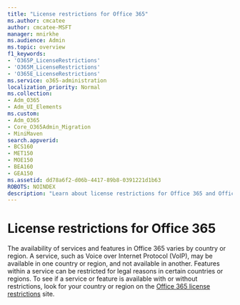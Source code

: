 ```yaml
---
title: "License restrictions for Office 365"
ms.author: cmcatee
author: cmcatee-MSFT
manager: mnirkhe
ms.audience: Admin
ms.topic: overview
f1_keywords:
- 'O365P_LicenseRestrictions'
- 'O365M_LicenseRestrictions'
- 'O365E_LicenseRestrictions'
ms.service: o365-administration
localization_priority: Normal
ms.collection:
- Adm_O365
- Adm_UI_Elements
ms.custom:
- Adm_O365
- Core_O365Admin_Migration
- MiniMaven
search.appverid:
- BCS160
- MET150
- MOE150
- BEA160
- GEA150
ms.assetid: dd78a6f2-d06b-4417-89b8-0391221d1b63
ROBOTS: NOINDEX
description: "Learn about license restrictions for Office 365 and Office 365 operated by 21Vianet in China."
---
```


# License restrictions for Office 365
  
The availability of services and features in Office 365 varies by country or region. A service, such as Voice over Internet Protocol (VoIP), may be available in one country or region, and not available in another. Features within a service can be restricted for legal reasons in certain countries or regions. To see if a service or feature is available with or without restrictions, look for your country or region on the [Office 365 license restrictions](https://go.microsoft.com/fwlink/p/?linkid=235604) site. 